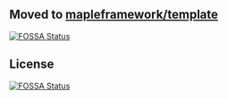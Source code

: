 ## Moved to [mapleframework/template](https://github.com/mapleframework/template)
[![FOSSA Status](https://app.fossa.com/api/projects/git%2Bgithub.com%2FMaple512%2Ftemplates.svg?type=shield)](https://app.fossa.com/projects/git%2Bgithub.com%2FMaple512%2Ftemplates?ref=badge_shield)



## License
[![FOSSA Status](https://app.fossa.com/api/projects/git%2Bgithub.com%2FMaple512%2Ftemplates.svg?type=large)](https://app.fossa.com/projects/git%2Bgithub.com%2FMaple512%2Ftemplates?ref=badge_large)
